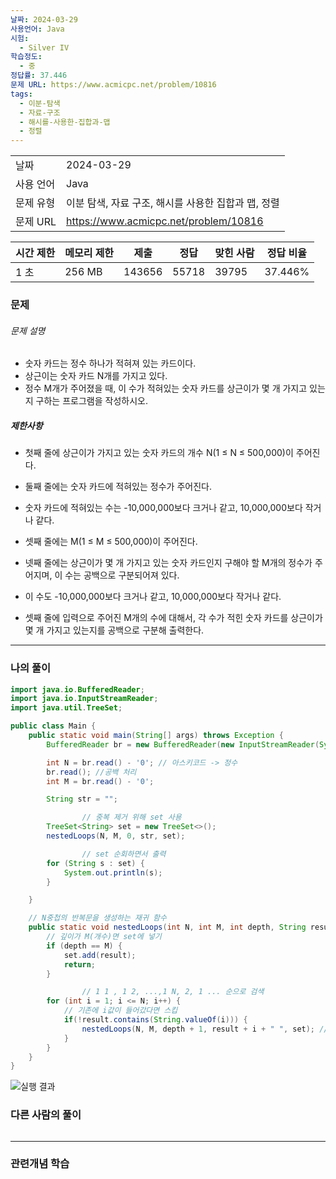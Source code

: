 ```yaml
---
날짜: 2024-03-29
사용언어: Java
시험:
  - Silver IV
학습정도:
  - 중
정답률: 37.446
문제 URL: https://www.acmicpc.net/problem/10816
tags:
  - 이분-탐색
  - 자료-구조
  - 해시를-사용한-집합과-맵
  - 정렬
---
```


|        |                                       |
| ------ | ------------------------------------- |
| 날짜     | 2024-03-29                            |
| 사용 언어  | Java                                  |
| 문제 유형  | 이분 탐색, 자료 구조, 해시를 사용한 집합과 맵, 정렬       |
| 문제 URL | https://www.acmicpc.net/problem/10816 |

| 시간 제한 | 메모리 제한 | 제출     | 정답    | 맞힌 사람 | 정답 비율   |
| ----- | ------ | ------ | ----- | ----- | ------- |
| 1 초   | 256 MB | 143656 | 55718 | 39795 | 37.446% |

### 문제

###### 문제 설명
- 숫자 카드는 정수 하나가 적혀져 있는 카드이다.
- 상근이는 숫자 카드 N개를 가지고 있다. 
- 정수 M개가 주어졌을 때, 이 수가 적혀있는 숫자 카드를 상근이가 몇 개 가지고 있는지 구하는 프로그램을 작성하시오.

##### 제한사항
- 첫째 줄에 상근이가 가지고 있는 숫자 카드의 개수 N(1 ≤ N ≤ 500,000)이 주어진다. 
- 둘째 줄에는 숫자 카드에 적혀있는 정수가 주어진다. 
- 숫자 카드에 적혀있는 수는 -10,000,000보다 크거나 같고, 10,000,000보다 작거나 같다.
- 셋째 줄에는 M(1 ≤ M ≤ 500,000)이 주어진다. 
- 넷째 줄에는 상근이가 몇 개 가지고 있는 숫자 카드인지 구해야 할 M개의 정수가 주어지며, 이 수는 공백으로 구분되어져 있다. 
- 이 수도 -10,000,000보다 크거나 같고, 10,000,000보다 작거나 같다.

- 셋째 줄에 입력으로 주어진 M개의 수에 대해서, 각 수가 적힌 숫자 카드를 상근이가 몇 개 가지고 있는지를 공백으로 구분해 출력한다.

---

### 나의 풀이

```java
import java.io.BufferedReader;
import java.io.InputStreamReader;
import java.util.TreeSet;

public class Main {
    public static void main(String[] args) throws Exception {
        BufferedReader br = new BufferedReader(new InputStreamReader(System.in));

        int N = br.read() - '0'; // 아스키코드 -> 정수
        br.read(); //공백 처리
        int M = br.read() - '0';

        String str = "";

				// 중복 제거 위해 set 사용
        TreeSet<String> set = new TreeSet<>();
        nestedLoops(N, M, 0, str, set);

				// set 순회하면서 출력
        for (String s : set) {
            System.out.println(s);
        }

    }

    // N중첩의 반복문을 생성하는 재귀 함수
    public static void nestedLoops(int N, int M, int depth, String result, TreeSet<String> set) {
        // 깊이가 M(개수)면 set에 넣기
        if (depth == M) {
            set.add(result);
            return;
        }

				// 1 1 , 1 2, ...,1 N, 2, 1 ... 순으로 검색
        for (int i = 1; i <= N; i++) {
            // 기존에 i값이 들어갔다면 스킵
            if(!result.contains(String.valueOf(i))) {
                nestedLoops(N, M, depth + 1, result + i + " ", set); // 결과에 현재 인덱스 추가
            }
        }
    }
}
```

![실행 결과](/assets/CodingTest/B10816.png)

### 다른 사람의 풀이

```java

```

---
### 관련개념 학습
